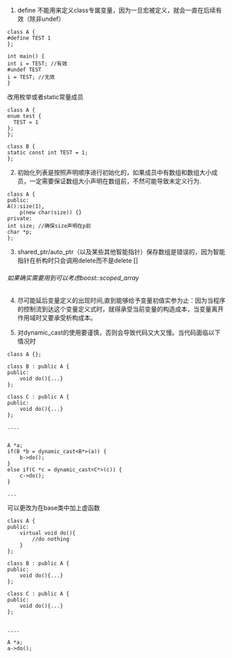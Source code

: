 1. define 不能用来定义class专属变量，因为一旦宏被定义，就会一直在后续有效（除非undef）
```
class A {
#define TEST 1
};

int main() {
int i = TEST; //有效
#undef TEST
i = TEST; //无效
}
```

改用枚举或者static常量成员

```
class A {
enum test {
  TEST = 1
};
};

class B {
static const int TEST = 1;
};
```


2. 初始化列表是按照声明顺序进行初始化的，如果成员中有数组和数组大小成员，一定需要保证数组大小声明在数组前，不然可能导致未定义行为.
```
class A {
public:
A():size(1),
    p(new char(size)) {}
private:
int size; //确保size声明在p前
char *p;
};

```
3. shared_ptr/auto_ptr（以及某些其他智能指针）保存数组是错误的，因为智能指针在析构时只会调用delete而不是delete []
###### 如果确实需要用到可以考虑boost::scoped_array

4. 尽可能延后变量定义的出现时间,直到能够给予变量初值实参为止：因为当程序的控制流到达这个变量定义式时，就得承受当前变量的构造成本，当变量离开作用域时又要承受析构成本。

5. 对dynamic_cast的使用要谨慎，否则会导致代码又大又慢。当代码面临以下情况时
```
class A {};

class B : public A {
public:
    void do(){...}
};

class C : public A {
public:
    void do(){...}
};

....


A *a;
if(B *b = dynamic_cast<B*>(a)) {
    b->do();
}
else if(C *c = dynamic_cast<C*>(c)) {
    c->do();
}

...
```

可以更改为在base类中加上虚函数

```
class A {
public:
    virtual void do(){
        //do nothing
    }
};

class B : public A {
public:
    void do(){...}
};

class C : public A {
public:
    void do(){...}
};


....

A *a;
a->do();
```
